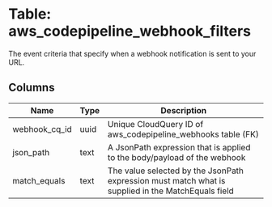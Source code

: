 
# Table: aws_codepipeline_webhook_filters
The event criteria that specify when a webhook notification is sent to your URL.
## Columns
| Name        | Type           | Description  |
| ------------- | ------------- | -----  |
|webhook_cq_id|uuid|Unique CloudQuery ID of aws_codepipeline_webhooks table (FK)|
|json_path|text|A JsonPath expression that is applied to the body/payload of the webhook|
|match_equals|text|The value selected by the JsonPath expression must match what is supplied in the MatchEquals field|
